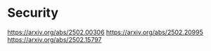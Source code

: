 # Security

https://arxiv.org/abs/2502.00306
https://arxiv.org/abs/2502.20995
https://arxiv.org/abs/2502.15797






